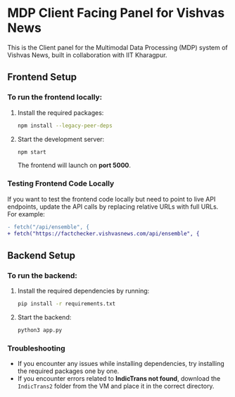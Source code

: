 # MDP Client Facing Panel for Vishvas News

This is the Client panel for the Multimodal Data Processing (MDP) system of Vishvas News, built in collaboration with IIT Kharagpur.

## Frontend Setup

### To run the frontend locally:

1. Install the required packages:
   ```bash
   npm install --legacy-peer-deps
   ```

2. Start the development server:
   ```bash
   npm start
   ```

   The frontend will launch on **port 5000**.

### Testing Frontend Code Locally

If you want to test the frontend code locally but need to point to live API endpoints, update the API calls by replacing relative URLs with full URLs. For example:

```diff
- fetch("/api/ensemble", {
+ fetch("https://factchecker.vishvasnews.com/api/ensemble", {
```

## Backend Setup

### To run the backend:

1. Install the required dependencies by running:
   ```bash
   pip install -r requirements.txt
   ```

2. Start the backend:
   ```bash
   python3 app.py
   ```

### Troubleshooting

- If you encounter any issues while installing dependencies, try installing the required packages one by one.
- If you encounter errors related to **IndicTrans not found**, download the `IndicTrans2` folder from the VM and place it in the correct directory.

